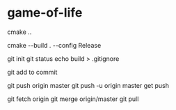 # game-of-life

cmake ..

cmake --build . --config Release

git init git status echo build > .gitignore

git add to commit

git push origin master git push -u origin master get push

git fetch origin git merge origin/master git pull